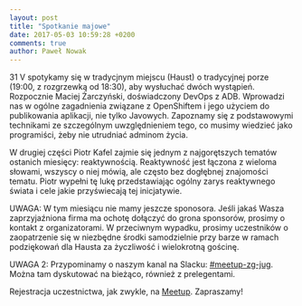 ```yaml
---
layout: post
title: "Spotkanie majowe"
date: 2017-05-03 10:59:28 +0200
comments: true
author: Paweł Nowak
---
```


31 V spotykamy się w tradycjnym miejscu (Haust) o tradycyjnej porze (19:00, z rozgrzewką od 18:30), aby wysłuchać dwóch wystąpień. Rozpocznie Maciej Żarczyński,
doświadczony DevOps z ADB. Wprowadzi nas w ogólne zagadnienia związane z OpenShiftem i jego użyciem do publikowania aplikacji, nie tylko Javowych. Zapoznamy się
z podstawowymi technikami ze szczególnym uwzględnieniem tego, co musimy wiedzieć jako programiści, żeby nie utrudniać adminom życia.

W drugiej części Piotr Kafel zajmie się jednym z najgorętszych tematów ostanich miesięcy: reaktywnością. Reaktywność jest łączona z  wieloma słowami, wszyscy o niej
mówią, ale często bez dogłębnej znajomości tematu. Piotr wypełni tę lukę przedstawiając ogólny zarys reaktywnego świata i cele jakie przyświecają tej inicjatywie.

UWAGA: W tym miesiącu nie mamy jeszcze sponosora. Jeśli jakaś Wasza zaprzyjaźniona firma ma ochotę dołączyć do grona sponsorów, prosimy o kontakt z organizatorami.
W przeciwnym wypadku, prosimy uczestników o zaopatrzenie się w niezbędne środki samodzielnie przy barze w ramach podziękowań dla Hausta za życzliwość i wielokrotną
gościnę.

UWAGA 2: Przypominamy o naszym kanal na Slacku: <a href="https://jvm-poland.slack.com">#meetup-zg-jug</a>. Można tam dyskutować na bieżąco, również z prelegentami.

<!-- more -->

Rejestracja uczestnictwa, jak zwykle, na <a href="https://www.meetup.com/Zielona-Gora-JUG/">Meetup</a>. Zapraszamy!
